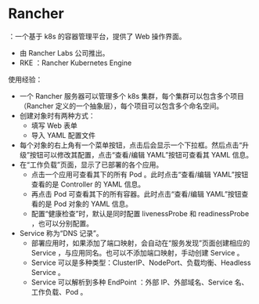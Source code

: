 # Rancher

：一个基于 k8s 的容器管理平台，提供了 Web 操作界面。
- 由 Rancher Labs 公司推出。
- RKE ：Rancher Kubernetes Engine

使用经验：
- 一个 Rancher 服务器可以管理多个 k8s 集群，每个集群可以包含多个项目（Rancher 定义的一个抽象层），每个项目可以包含多个命名空间。
- 创建对象时有两种方式：
  - 填写 Web 表单
  - 导入 YAML 配置文件
- 每个对象的右上角有一个菜单按钮，点击后会显示一个下拉框。然后点击“升级”按钮可以修改其配置，点击“查看/编辑 YAML”按钮可查看其 YAML 信息。
- 在“工作负载”页面，显示了已部署的各个应用。
  - 点击一个应用可查看其下的所有 Pod 。此时点击“查看/编辑 YAML”按钮查看的是 Controller 的 YAML 信息。
  - 再点击 Pod 可查看其下的所有容器。此时点击“查看/编辑 YAML”按钮查看的是 Pod 对象的 YAML 信息。
  - 配置“健康检查”时，默认是同时配置 livenessProbe 和 readinessProbe ，也可以分别配置。
- Service 称为“DNS 记录”。
  - 部署应用时，如果添加了端口映射，会自动在“服务发现”页面创建相应的 Service ，与应用同名。也可以不添加端口映射，手动创建 Service 。
  - Service 可以是多种类型：ClusterIP、NodePort、负载均衡、Headless Service 。
  - Service 可以解析到多种 EndPoint ：外部 IP、外部域名、Service 名、工作负载、Pod 。
